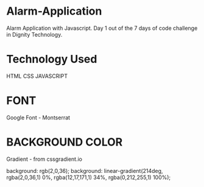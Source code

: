 # Alarm-Application
Alarm Application with Javascript. Day 1 out of the  7 days of code challenge in Dignity Technology.

# Technology Used

HTML
CSS
JAVASCRIPT

# FONT
Google Font - Montserrat

# BACKGROUND COLOR
Gradient - from cssgradient.io

background: rgb(2,0,36);
background: linear-gradient(214deg, rgba(2,0,36,1) 0%, rgba(12,17,171,1) 34%, rgba(0,212,255,1) 100%);
